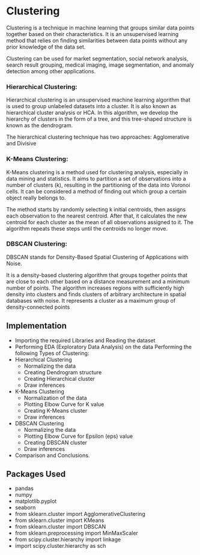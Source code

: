 # Clustering
Clustering is a technique in machine learning that groups similar data points together based on their characteristics. It is an unsupervised learning method that relies on finding similarities between data points without any prior knowledge of the data set. 

Clustering can be used for market segmentation, social network analysis, search result grouping, medical imaging, image segmentation, and anomaly detection among other applications.


### Hierarchical Clustering:

Hierarchical clustering is an unsupervised machine learning algorithm that is used to group unlabeled datasets into a cluster. It is also known as hierarchical cluster analysis or HCA. 
In this algorithm, we develop the hierarchy of clusters in the form of a tree, and this tree-shaped structure is known as the dendrogram. 

The hierarchical clustering technique has two approaches: 
Agglomerative and Divisive


### K-Means Clustering:

K-Means clustering is a method used for clustering analysis, especially in data mining and statistics. It aims to partition a set of observations into a number of clusters (k), resulting in the partitioning of the data into Voronoi cells. It can be considered a method of finding out which group a certain object really belongs to. 

The method starts by randomly selecting k initial centroids, then assigns each observation to the nearest centroid. After that, it calculates the new centroid for each cluster as the mean of all observations assigned to it. The algorithm repeats these steps until the centroids no longer move.


### DBSCAN Clustering:

DBSCAN stands for Density-Based Spatial Clustering of Applications with Noise. 

It is a density-based clustering algorithm that groups together points that are close to each other based on a distance measurement and a minimum number of points. The algorithm increases regions with sufficiently high density into clusters and finds clusters of arbitrary architecture in spatial databases with noise. It represents a cluster as a maximum group of density-connected points

## Implementation
- Importing the required Libraries and Reading the dataset
- Performing EDA (Exploratory Data Analysis) on the data
  Performing the following Types of Clustering:
- Hierarchical Clustering
  - Normalizing the data
  - Creating Dendrogram structure
  - Creating Hierarchical cluster
  - Draw inferences
- K-Means Clustering
  - Normalization of the data
  - Plotting Elbow Curve for K value
  - Creating K-Means cluster
  - Draw inferences
- DBSCAN Clustering
  - Normalizing the data
  - Plotting Elbow Curve for Epsilon (eps) value
  - Creating DBSCAN cluster
  - Draw inferences
- Comparison and Conclusions.

## Packages Used
- pandas
- numpy
- matplotlib.pyplot
- seaborn
- from sklearn.cluster import AgglomerativeClustering
- from sklearn.cluster import KMeans
- from sklearn.cluster import DBSCAN
- from sklearn.preprocessing import MinMaxScaler
- from scipy.cluster.hierarchy import linkage
- import scipy.cluster.hierarchy as sch
